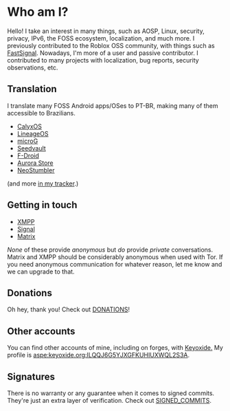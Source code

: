 # Who am I?
Hello! I take an interest in many things, such as AOSP, Linux, security, privacy, IPv6, the FOSS ecosystem, localization, and much more.
I previously contributed to the Roblox OSS community, with things such as [FastSignal](https://github.com/rblxutils/fastsignal).
Nowadays, I'm more of a user and passive contributor. I contributed to many projects with localization, bug reports, security observations, etc.

## Translation
I translate many FOSS Android apps/OSes to PT-BR, making many of them accessible to Brazilians.

  * [CalyxOS](https://calyxos.org)
  * [LineageOS](https://lineageos.org)
  * [microG](https://microg.org)
  * [Seedvault](https://github.com/seedvault-app/seedvault)
  * [F-Droid](https://f-droid.org)
  * [Aurora Store](https://auroraoss.com)
  * [NeoStumbler](https://github.com/mjaakko/NeoStumbler)

(and more [in my tracker](https://codeberg.org/lucasmz/translation-suggestions/issues).)

## Getting in touch
* [XMPP](xmpp:lucasmz@conversations.im?omemo-sid-1816914948=79dd479374a1afa3e86e5dcf868443f82256b89229960bac9f27185c74b75e33;omemo-sid-2107531358=915fb36445dc132224e1f2642e4928eacc355b09814214f36efa96f0999a216c)
* [Signal](https://signal.me/#eu/Vg5FoFZ1pxkbrlAj71Mhzf6tTCTVVzo64l-EAkPTXAE3c15ulS1P67BByq8p9rrI)
* [Matrix](https://matrix.to/#/@lucasmz:catgirl.cloud)

*None* of these provide *anonymous* but *do* provide *private* conversations. Matrix and XMPP should be considerably anonymous when used with Tor. If you need anonymous communication for whatever reason, let me know and we can upgrade to that.

## Donations
Oh hey, thank you! Check out [DONATIONS](DONATIONS.md)!

## Other accounts
You can find other accounts of mine, including on forges, with [Keyoxide.](https://keyoxide.org) My profile is [aspe:keyoxide.org:ILQQJ6G5YJXGFKUHIUXWQL2S3A](https://keyoxide.org/aspe:keyoxide.org:ILQQJ6G5YJXGFKUHIUXWQL2S3A).

## Signatures
There is no warranty or any guarantee when it comes to signed commits. They're just an extra layer of verification. Check out [SIGNED_COMMITS](SIGNED_COMMITS.md).
